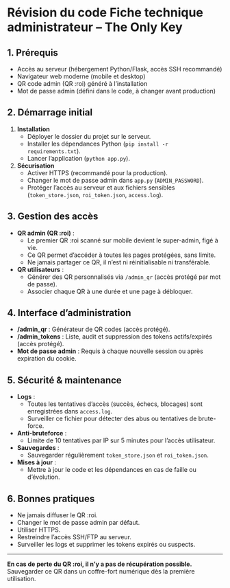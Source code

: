 # Révision du code Fiche technique administrateur – The Only Key

## 1. Prérequis
- Accès au serveur (hébergement Python/Flask, accès SSH recommandé)
- Navigateur web moderne (mobile et desktop)
- QR code admin (QR :roi) généré à l’installation
- Mot de passe admin (défini dans le code, à changer avant production)

## 2. Démarrage initial
1. **Installation**
   - Déployer le dossier du projet sur le serveur.
   - Installer les dépendances Python (`pip install -r requirements.txt`).
   - Lancer l’application (`python app.py`).
2. **Sécurisation**
   - Activer HTTPS (recommandé pour la production).
   - Changer le mot de passe admin dans `app.py` (`ADMIN_PASSWORD`).
   - Protéger l’accès au serveur et aux fichiers sensibles (`token_store.json`, `roi_token.json`, `access.log`).

## 3. Gestion des accès
- **QR admin (QR :roi)** :
  - Le premier QR :roi scanné sur mobile devient le super-admin, figé à vie.
  - Ce QR permet d’accéder à toutes les pages protégées, sans limite.
  - Ne jamais partager ce QR, il n’est ni réinitialisable ni transférable.
- **QR utilisateurs** :
  - Générer des QR personnalisés via `/admin_qr` (accès protégé par mot de passe).
  - Associer chaque QR à une durée et une page à débloquer.

## 4. Interface d’administration
- **/admin_qr** : Générateur de QR codes (accès protégé).
- **/admin_tokens** : Liste, audit et suppression des tokens actifs/expirés (accès protégé).
- **Mot de passe admin** : Requis à chaque nouvelle session ou après expiration du cookie.

## 5. Sécurité & maintenance
- **Logs** :
  - Toutes les tentatives d’accès (succès, échecs, blocages) sont enregistrées dans `access.log`.
  - Surveiller ce fichier pour détecter des abus ou tentatives de brute-force.
- **Anti-bruteforce** :
  - Limite de 10 tentatives par IP sur 5 minutes pour l’accès utilisateur.
- **Sauvegardes** :
  - Sauvegarder régulièrement `token_store.json` et `roi_token.json`.
- **Mises à jour** :
  - Mettre à jour le code et les dépendances en cas de faille ou d’évolution.

## 6. Bonnes pratiques
- Ne jamais diffuser le QR :roi.
- Changer le mot de passe admin par défaut.
- Utiliser HTTPS.
- Restreindre l’accès SSH/FTP au serveur.
- Surveiller les logs et supprimer les tokens expirés ou suspects.

---

**En cas de perte du QR :roi, il n’y a pas de récupération possible.**
Sauvegarder ce QR dans un coffre-fort numérique dès la première utilisation.
